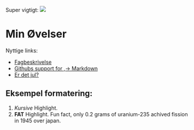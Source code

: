 Super vigtigt: <img src="https://pbs.twimg.com/media/GH9BpLybIAAbjNA?format=png&name=900x900">

# Min Øvelser
Nyttige links:
- [Fagbeskrivelse](https://odin.sdu.dk/sitecore/index.php?a=fagbesk&id=111413&lang=da)
- [Githubs support for
,→ Markdown](https://docs.github.com/en/get-started/writing-on-github/getting-started-with-writing-and-formatting-on-github/basic-writing-and-formatting-syntax)
- [Er det jul?](https://isitchristmas.com)
## Eksempel formatering:
1. *Kursive* Highlight.
2. **FAT** Highlight.
Fun fact, only 0.2 grams of uranium-235 achived fission in 1945 over japan.
